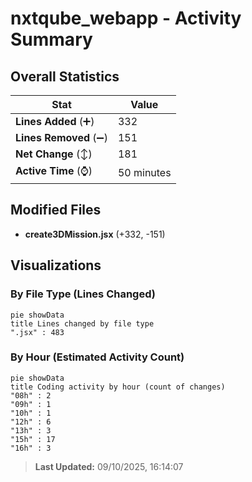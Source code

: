 # nxtqube_webapp - Activity Summary 

## Overall Statistics

| Stat                   | Value                                                             |
| ---------------------- | ----------------------------------------------------------------- |
| **Lines Added** (➕)   | 332                                          |
| **Lines Removed** (➖) | 151                                        |
| **Net Change** (↕)    | 181                |
| **Active Time** (⌚)   | 50 minutes |


## Modified Files
- **create3DMission.jsx** (+332, -151)

## Visualizations

### By File Type (Lines Changed)

```mermaid
pie showData
title Lines changed by file type
".jsx" : 483
```

### By Hour (Estimated Activity Count)

```mermaid
pie showData
title Coding activity by hour (count of changes)
"08h" : 2
"09h" : 1
"10h" : 1
"12h" : 6
"13h" : 3
"15h" : 17
"16h" : 3
```


> **Last Updated:** 09/10/2025, 16:14:07